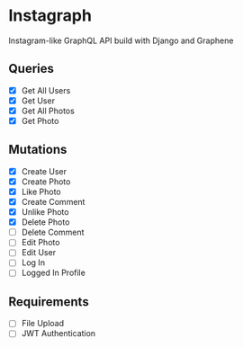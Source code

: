 # Instagraph

Instagram-like GraphQL API build with Django and Graphene

## Queries

- [x] Get All Users
- [x] Get User
- [x] Get All Photos
- [x] Get Photo

## Mutations

- [x] Create User
- [x] Create Photo
- [x] Like Photo
- [x] Create Comment
- [x] Unlike Photo
- [x] Delete Photo
- [ ] Delete Comment
- [ ] Edit Photo
- [ ] Edit User
- [ ] Log In
- [ ] Logged In Profile

## Requirements

- [ ] File Upload
- [ ] JWT Authentication

